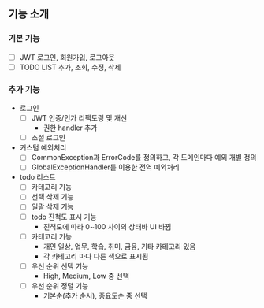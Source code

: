 ## 기능 소개
### 기본 기능
- [ ] JWT 로그인, 회원가입, 로그아웃
- [ ] TODO LIST 추가, 조회, 수정, 삭제

### 추가 기능
- 로그인
  - [ ] JWT 인증/인가 리팩토링 및 개선
    - 권한 handler 추가
  - [ ] 소셜 로그인
- 커스텀 예외처리
  - [ ] CommonException과 ErrorCode를 정의하고, 각 도메인마다 예외 개별 정의
  - [ ] GlobalExceptionHandler를 이용한 전역 예외처리
- todo 리스트
  - [ ] 카테고리 기능
  - [ ] 선택 삭제 기능
  - [ ] 일괄 삭제 기능
  - [ ] todo 진척도 표시 기능
    - 진척도에 따라 0~100 사이의 상태바 UI 바뀜
  - [ ] 카테고리 기능
    - 개인 일상, 업무, 학습, 취미, 금융, 기타 카테고리 있음
    - 각 카테고리 마다 다른 색으로 표시됨
  - [ ] 우선 순위 선택 기능
    - High, Medium, Low 중 선택
  - [ ] 우선 순위 정렬 기능
    - 기본순(추가 순서), 중요도순 중 선택
